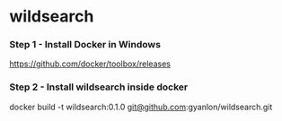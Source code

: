 # wildsearch


### Step 1 - Install Docker in Windows
https://github.com/docker/toolbox/releases

### Step 2 - Install wildsearch inside docker
docker build -t wildsearch:0.1.0 git@github.com:gyanlon/wildsearch.git
